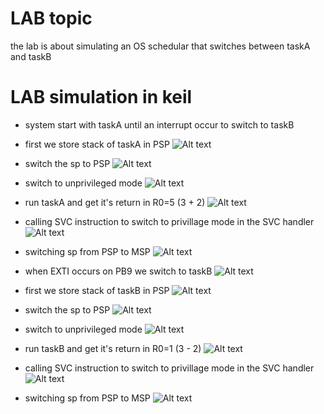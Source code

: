 # LAB topic
the lab is about simulating an OS schedular that switches between taskA and taskB

# LAB simulation in keil
- system start with taskA until an interrupt occur to switch to taskB
- first we store stack of taskA in PSP
![Alt text](./store_taskA_stack_in_PSP.png)

- switch the sp to PSP
![Alt text](./switch_sp_to_PSP.png)

- switch to unprivileged mode
![Alt text](./switch_to_unprivillage_mode1.png)

- run taskA and get it's return in R0=5 (3 + 2)
![Alt text](./return_of_task_A.png)

- calling SVC instruction to switch to privillage mode in the SVC handler
![Alt text](./switch_to_privillage_mode.png)

- switching sp from PSP to MSP
![Alt text](./switch_sp_to_MSP.png)


- when EXTI occurs on PB9 we switch to taskB 
![Alt text](./switch_task_flag_at_ISR.png)

- first we store stack of taskB in PSP
![Alt text](./store_taskB_stack_in_PSP.png)

- switch the sp to PSP
![Alt text](./switch_sp_to_PSP2.png)

- switch to unprivileged mode
![Alt text](./switch_to_privillage_mode2.png)

- run taskB and get it's return in R0=1 (3 - 2)
![Alt text](./return_of_task_B.png)

- calling SVC instruction to switch to privillage mode in the SVC handler
![Alt text](./switch_to_privillage_mode2.png)

- switching sp from PSP to MSP
![Alt text](./switch_sp_to_MSP.png)

